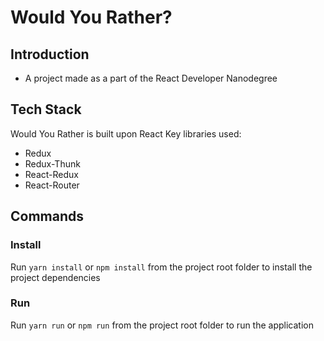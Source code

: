 # Would You Rather?

## Introduction

- A project made as a part of the React Developer Nanodegree

## Tech Stack

Would You Rather is built upon React
Key libraries used:

- Redux
- Redux-Thunk
- React-Redux
- React-Router

## Commands

### Install

Run `yarn install` or `npm install` from the project root folder to install the project dependencies

### Run

Run `yarn run` or `npm run` from the project root folder to run the application
